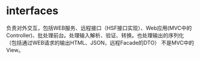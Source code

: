 # interfaces
负责对外交互，包括WEB服务、远程接口（HSF接口实现）、Web应用(MVC中的Controller)、批处理前台。处理输入解析、验证、转换。也处理输出的序列化（包括通过WEB请求的输出HTML、JSON，远程Facade的DTO）
不是MVC中的View。

